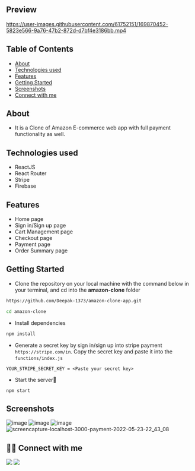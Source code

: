 ## Preview

https://user-images.githubusercontent.com/61752151/169870452-5823e566-9a76-47b2-872d-d7bf4e3186bb.mp4


## Table of Contents

- [About](#about)
- [Technologies used](#technologies-used)
- [Features](#features)
- [Getting Started](#getting-started)
- [Screenshots](#screenshots)
- [Connect with me](#-connect-with-me)


## About
 - It is a Clone of Amazon E-commerce web app with full payment functionality as well.
   
## Technologies used
- ReactJS
- React Router
- Stripe
- Firebase

## Features
<ul>
  <li>Home page</li>
  <li>Sign in/Sign up page</li>
  <li>Cart Management page</li>
  <li>Checkout page</li>
  <li>Payment page</li>
  <li>Order Summary page</li>
</ul>

## Getting Started

- Clone the repository on your local machine with the command below in your terminal, and cd into the **amazon-clone** folder

```sh
https://github.com/Deepak-1373/amazon-clone-app.git

cd amazon-clone
```

- Install dependencies

```sh
npm install
```

- Generate a secret key by sign in/sign up into stripe payment `https://stripe.com/in`. Copy the secret key and paste it into the `functions/index.js` 

```
YOUR_STRIPE_SECRET_KEY = <Paste your secret key>
```

- Start the server🚀

```
npm start
```

## Screenshots
![image](https://user-images.githubusercontent.com/61752151/169872462-0f8979bf-e47f-4de9-916d-8150fe4dc4f8.png)
![image](https://user-images.githubusercontent.com/61752151/169872540-c6d13def-a6c9-4b8e-9312-e7576fbf3457.png)
![image](https://user-images.githubusercontent.com/61752151/169872714-0a552157-1b87-470f-92e5-5c3f7488566d.png)
![screencapture-localhost-3000-payment-2022-05-23-22_43_08](https://user-images.githubusercontent.com/61752151/169872856-46a0d35c-1846-43ae-a7c2-db03b543f8b0.jpg)


## 👨‍💻 Connect with me 
<a href="https://twitter.com/dkamat001"><img src="https://img.shields.io/badge/Twitter-1DA1F2?style=for-the-badge&logo=twitter&logoColor=white"/></a>
<a href="https://linkedin.com/in/deepak-1373"><img src="https://img.shields.io/badge/LinkedIn-0077B5?style=for-the-badge&logo=linkedin&logoColor=white"/></a>





